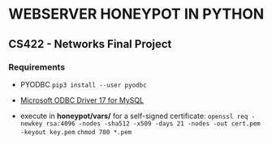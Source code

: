 # WEBSERVER HONEYPOT IN PYTHON
## CS422 - Networks Final Project

### Requirements
- PYODBC      `pip3 install --user pyodbc`

- [Microsoft ODBC Driver 17 for MySQL](https://docs.microsoft.com/en-us/sql/connect/odbc/linux-mac/installing-the-microsoft-odbc-driver-for-sql-server?view=sql-server-2017#ubuntu17)

- execute in **honeypot/vars/** for a self-signed certificate:
`openssl req -newkey rsa:4096 -nodes -sha512 -x509 -days 21 -nodes -out cert.pem -keyout key.pem`
`chmod 700 *.pem`
